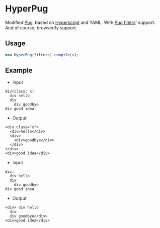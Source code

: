 # HyperPug

Modified [Pug](https://pugjs.org), based on [Hyperscript](https://github.com/hyperhype/hyperscript) and YAML. With [Pug filters](https://pugjs.org/language/filters.html)' support. And of course, browserify support.

## Usage

```typescript
new HyperPug(filters).compile(s);
```

## Example

- Input

```
div(class: x)
  div hello
  div
    div goodbye
div good idea
```

- Output

```
<div class="x">
  <div>hello</div>
  <div>
    <div>goodbye</div>
  </div>
</div>
<div>good idea</div>
```

- Input

```
div.
  div hello
  div
    div goodbye
div good idea
```

- Output

```
<div> div hello
  div
  div goodbye</div>
<div>good idea</div>
```
